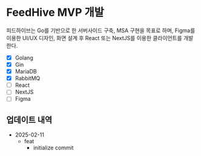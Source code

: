 # FeedHive MVP 개발

피드하이브는 Go를 기반으로 한 서버사이드 구축, MSA 구현을 목표로 하며, Figma를 이용한 UI/UX 디자인, 화면 설계 후 React 또는 NextJS를 이용한 클라이언트를 개발한다.

- [x] Golang
- [x] Gin
- [x] MariaDB
- [x] RabbitMQ
- [ ] React
- [ ] NextJS
- [ ] Figma

## 업데이트 내역

- 2025-02-11
  - feat
    - initialize commit
